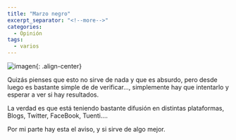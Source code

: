 ```yaml
---
title: "Marzo negro"
excerpt_separator: "<!--more-->"
categories:
  - Opinión
tags:
  - varios
---
```


![imagen]({{'https://malambra.github.io/docs/images/marzonegro.jpg'|absolute_url}}){: .align-center}
<!--more-->

Quizás pienses que esto no sirve de nada y que es absurdo, pero desde luego es bastante simple de de verificar..., simplemente hay que intentarlo y esperar a ver si hay resultados.

La verdad es que está teniendo bastante difusión en distintas plataformas, Blogs, Twitter, FaceBook, Tuenti....

Por mi parte hay esta el aviso, y si sirve de algo mejor.